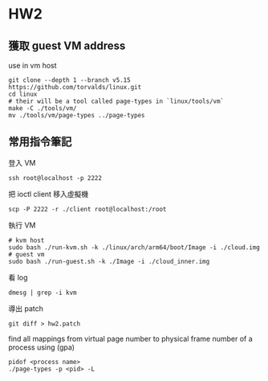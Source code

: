 # HW2

## 獲取 guest VM address

use in vm host

```
git clone --depth 1 --branch v5.15 https://github.com/torvalds/linux.git
cd linux
# their will be a tool called page-types in `linux/tools/vm`
make -C ./tools/vm/
mv ./tools/vm/page-types ../page-types
```

## 常用指令筆記

登入 VM
```
ssh root@localhost -p 2222
```

把 ioctl client 移入虛擬機
```
scp -P 2222 -r ./client root@localhost:/root
```

執行 VM
```
# kvm host
sudo bash ./run-kvm.sh -k ./linux/arch/arm64/boot/Image -i ./cloud.img
# guest vm
sudo bash ./run-guest.sh -k ./Image -i ./cloud_inner.img
```

看 log
```
dmesg | grep -i kvm
```

導出 patch
```
git diff > hw2.patch
```

find all mappings from virtual page number to physical frame number of a process using (gpa)
```
pidof <process name>
./page-types -p <pid> -L
```
